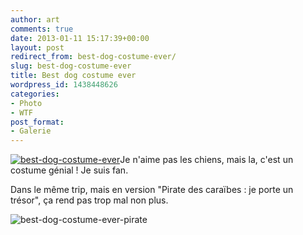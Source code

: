```yaml
---
author: art
comments: true
date: 2013-01-11 15:17:39+00:00
layout: post
redirect_from: best-dog-costume-ever/
slug: best-dog-costume-ever
title: Best dog costume ever
wordpress_id: 1438448626
categories:
- Photo
- WTF
post_format:
- Galerie
---
```


[
](https://static.irz.fr/2013/01/best-dog-costume-ever.jpg)[![best-dog-costume-ever](https://static.irz.fr/2013/01/best-dog-costume-ever1.jpg)](https://static.irz.fr/2013/01/best-dog-costume-ever1.jpg)Je n'aime pas les chiens, mais la, c'est un costume génial ! Je suis fan.

Dans le même trip, mais en version "Pirate des caraïbes : je porte un trésor", ça rend pas trop mal non plus.

![best-dog-costume-ever-pirate](https://static.irz.fr/2013/01/best-dog-costume-ever-pirate.jpg)


